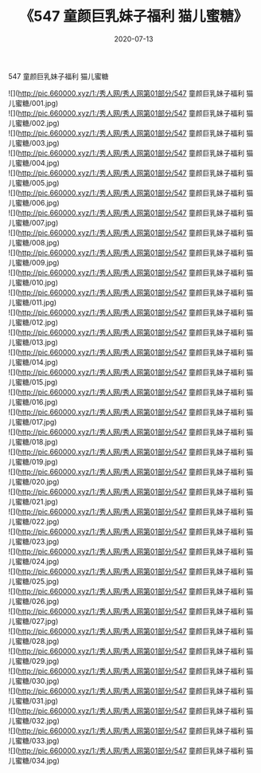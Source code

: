 ﻿---
layout: post
title:  《547 童颜巨乳妹子福利 猫儿蜜糖》
date:   2020-07-13
img: http://pic.660000.xyz/1:/秀人网/秀人网第01部分/547 童颜巨乳妹子福利 猫儿蜜糖/000.jpg
categories: [美女, 清纯, 唯美]
---

547 童颜巨乳妹子福利 猫儿蜜糖

  ![](http://pic.660000.xyz/1:/秀人网/秀人网第01部分/547 童颜巨乳妹子福利 猫儿蜜糖/001.jpg) <br> ![](http://pic.660000.xyz/1:/秀人网/秀人网第01部分/547 童颜巨乳妹子福利 猫儿蜜糖/002.jpg) <br> ![](http://pic.660000.xyz/1:/秀人网/秀人网第01部分/547 童颜巨乳妹子福利 猫儿蜜糖/003.jpg) <br> ![](http://pic.660000.xyz/1:/秀人网/秀人网第01部分/547 童颜巨乳妹子福利 猫儿蜜糖/004.jpg) <br> ![](http://pic.660000.xyz/1:/秀人网/秀人网第01部分/547 童颜巨乳妹子福利 猫儿蜜糖/005.jpg) <br> ![](http://pic.660000.xyz/1:/秀人网/秀人网第01部分/547 童颜巨乳妹子福利 猫儿蜜糖/006.jpg) <br> ![](http://pic.660000.xyz/1:/秀人网/秀人网第01部分/547 童颜巨乳妹子福利 猫儿蜜糖/007.jpg) <br> ![](http://pic.660000.xyz/1:/秀人网/秀人网第01部分/547 童颜巨乳妹子福利 猫儿蜜糖/008.jpg) <br> ![](http://pic.660000.xyz/1:/秀人网/秀人网第01部分/547 童颜巨乳妹子福利 猫儿蜜糖/009.jpg) <br> ![](http://pic.660000.xyz/1:/秀人网/秀人网第01部分/547 童颜巨乳妹子福利 猫儿蜜糖/010.jpg) <br> ![](http://pic.660000.xyz/1:/秀人网/秀人网第01部分/547 童颜巨乳妹子福利 猫儿蜜糖/011.jpg) <br> ![](http://pic.660000.xyz/1:/秀人网/秀人网第01部分/547 童颜巨乳妹子福利 猫儿蜜糖/012.jpg) <br> ![](http://pic.660000.xyz/1:/秀人网/秀人网第01部分/547 童颜巨乳妹子福利 猫儿蜜糖/013.jpg) <br> ![](http://pic.660000.xyz/1:/秀人网/秀人网第01部分/547 童颜巨乳妹子福利 猫儿蜜糖/014.jpg) <br> ![](http://pic.660000.xyz/1:/秀人网/秀人网第01部分/547 童颜巨乳妹子福利 猫儿蜜糖/015.jpg) <br> ![](http://pic.660000.xyz/1:/秀人网/秀人网第01部分/547 童颜巨乳妹子福利 猫儿蜜糖/016.jpg) <br> ![](http://pic.660000.xyz/1:/秀人网/秀人网第01部分/547 童颜巨乳妹子福利 猫儿蜜糖/017.jpg) <br> ![](http://pic.660000.xyz/1:/秀人网/秀人网第01部分/547 童颜巨乳妹子福利 猫儿蜜糖/018.jpg) <br> ![](http://pic.660000.xyz/1:/秀人网/秀人网第01部分/547 童颜巨乳妹子福利 猫儿蜜糖/019.jpg) <br> ![](http://pic.660000.xyz/1:/秀人网/秀人网第01部分/547 童颜巨乳妹子福利 猫儿蜜糖/020.jpg) <br> ![](http://pic.660000.xyz/1:/秀人网/秀人网第01部分/547 童颜巨乳妹子福利 猫儿蜜糖/021.jpg) <br> ![](http://pic.660000.xyz/1:/秀人网/秀人网第01部分/547 童颜巨乳妹子福利 猫儿蜜糖/022.jpg) <br> ![](http://pic.660000.xyz/1:/秀人网/秀人网第01部分/547 童颜巨乳妹子福利 猫儿蜜糖/023.jpg) <br> ![](http://pic.660000.xyz/1:/秀人网/秀人网第01部分/547 童颜巨乳妹子福利 猫儿蜜糖/024.jpg) <br> ![](http://pic.660000.xyz/1:/秀人网/秀人网第01部分/547 童颜巨乳妹子福利 猫儿蜜糖/025.jpg) <br> ![](http://pic.660000.xyz/1:/秀人网/秀人网第01部分/547 童颜巨乳妹子福利 猫儿蜜糖/026.jpg) <br> ![](http://pic.660000.xyz/1:/秀人网/秀人网第01部分/547 童颜巨乳妹子福利 猫儿蜜糖/027.jpg) <br> ![](http://pic.660000.xyz/1:/秀人网/秀人网第01部分/547 童颜巨乳妹子福利 猫儿蜜糖/028.jpg) <br> ![](http://pic.660000.xyz/1:/秀人网/秀人网第01部分/547 童颜巨乳妹子福利 猫儿蜜糖/029.jpg) <br> ![](http://pic.660000.xyz/1:/秀人网/秀人网第01部分/547 童颜巨乳妹子福利 猫儿蜜糖/030.jpg) <br> ![](http://pic.660000.xyz/1:/秀人网/秀人网第01部分/547 童颜巨乳妹子福利 猫儿蜜糖/031.jpg) <br> ![](http://pic.660000.xyz/1:/秀人网/秀人网第01部分/547 童颜巨乳妹子福利 猫儿蜜糖/032.jpg) <br> ![](http://pic.660000.xyz/1:/秀人网/秀人网第01部分/547 童颜巨乳妹子福利 猫儿蜜糖/033.jpg) <br> ![](http://pic.660000.xyz/1:/秀人网/秀人网第01部分/547 童颜巨乳妹子福利 猫儿蜜糖/034.jpg) <br>